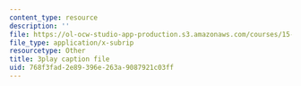```yaml
---
content_type: resource
description: ''
file: https://ol-ocw-studio-app-production.s3.amazonaws.com/courses/15-s08-fintech-shaping-the-financial-world-spring-2020/768f3fad2e89396e263a9087921c03ff_4FGNLl9Btfw.srt
file_type: application/x-subrip
resourcetype: Other
title: 3play caption file
uid: 768f3fad-2e89-396e-263a-9087921c03ff
---
```

